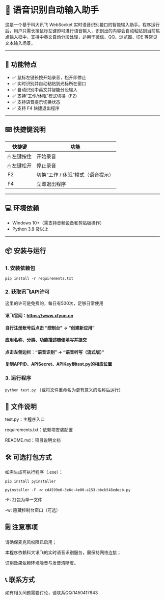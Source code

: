 # 🎤 语音识别自动输入助手

这是一个基于科大讯飞 WebSocket 实时语音识别接口的智能输入助手。程序运行后，用户只需长按鼠标左键即可进行语音输入，识别出的内容会自动粘贴到当前焦点输入框中，支持中英文自动分段处理，适用于微信、QQ、浏览器、IDE 等常见文本输入场景。

---

## 🚀 功能特点

- ✅ 鼠标左键长按开始录音，松开即停止
- ✅ 实时识别并自动粘贴到光标所在窗口
- ✅ 自动识别中英文并智能分段输入
- ✅ 支持“工作/休眠”模式切换（F2）
- ✅ 支持语音提示切换状态
- ✅ 支持 F4 快捷退出程序

---

## ⌨️ 快捷键说明

| 快捷键     | 功能                         |
|------------|------------------------------|
| 🖱 左键按住 | 开始录音                     |
| 🖱 左键松开 | 停止录音                     |
| F2         | 切换“工作 / 休眠”模式（语音提示） |
| F4         | 立即退出程序                 |

---

## 💻 环境依赖

- Windows 10+（需支持音频设备和剪贴板操作）
- Python 3.8 及以上

---

## 📦 安装与运行

### 1. 安装依赖包

`pip install -r requirements.txt`

### 2. 获取讯飞API许可
这里的许可是免费的，每日有500次，足够日常使用

#### 讯飞官网：https://www.xfyun.cn

#### 自行注册账号后点击 “控制台” -> “创建新应用”

#### 应用名称、分类、功能描述随便填写并提交

#### 点击左侧边栏：“语音识别” -> “语音听写（流式版）”

#### 复制APPID、APISecret、APIKey到test.py的相应位置

### 3. 运行程序

`python test.py`
（或将文件重命名为更有意义的名称后运行）

## 🧩 文件说明
test.py：主程序入口

requirements.txt：依赖项安装配置

README.md：项目说明文档

## 🛠 可选打包方式
如需生成可执行程序（.exe）：

`pip install pyinstaller`

`pyinstaller -F -w cd4599e6-3e6c-4e00-a153-bbcb548edecb.py`

-F: 打包为单一文件

-w: 隐藏控制台窗口（可选）

## 🗒️ 注意事项
请确保麦克风权限已启用；

本程序依赖科大讯飞的实时语音识别服务，需保持网络连接；

识别效果依赖环境噪音与发音清晰度。

## 📞 联系方式
如有相关问题需要讨论，请联系QQ:1450417643